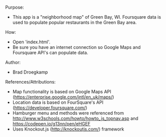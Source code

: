 Purpose:
-   This app is a "neighborhood map" of Green Bay, WI.  Foursquare data is used to populate popular restaurants in the Green Bay area.

How:
-	Open 'index.html'.
-	Be sure you have an internet connection so Google Maps and Foursquare API's can populate data.

Author:
-   Brad Droegkamp

References/Attributions:
-	Map functionality is based on Google Maps API (https://enterprise.google.com/intl/en_uk/maps/)
-	Location data is based on FourSquare's API (https://developer.foursquare.com/)
-	Hamburger menu and methods were referenced from http://www.w3schools.com/howto/howto_js_topnav.asp and https://codepen.io/g13nn/pen/eHGEF
-	Uses Knockout.js (http://knockoutjs.com/) framework
